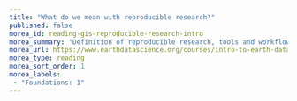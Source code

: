 ```yaml
---
title: "What do we mean with reproducible research?"
published: false
morea_id: reading-gis-reproducible-research-intro
morea_summary: "Definition of reproducible research, tools and workflows"
morea_url: https://www.earthdatascience.org/courses/intro-to-earth-data-science/open-reproducible-science/get-started-open-reproducible-science/
morea_type: reading
morea_sort_order: 1
morea_labels:
 - "Foundations: 1"
---
```


